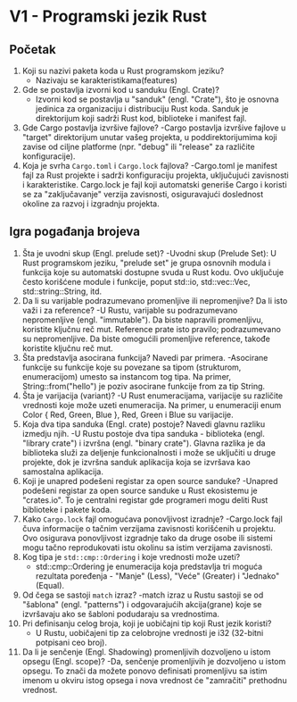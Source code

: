 # V1 - Programski jezik Rust

## Početak

1. Koji su nazivi paketa koda u Rust programskom jeziku?
    -    Nazivaju se karakteristikama(features)
2. Gde se postavlja izvorni kod u sanduku (Engl. Crate)?
    - Izvorni kod se postavlja u "sanduk" (engl. "Crate"), što je osnovna jedinica za organizaciju i distribuciju   Rust koda. Sanduk je direktorijum koji sadrži Rust kod, biblioteke i manifest fajl.
3. Gde Cargo postavlja izvršive fajlove?
    -Cargo postavlja izvršive fajlove u "target" direktorijum unutar vašeg projekta, u poddirektorijumima koji zavise od ciljne platforme (npr. "debug" ili "release" za različite konfiguracije).
4. Koja je svrha `Cargo.toml` i `Cargo.lock` fajlova?
    -Cargo.toml je manifest fajl za Rust projekte i sadrži konfiguraciju projekta, uključujući zavisnosti i karakteristike. Cargo.lock je fajl koji automatski generiše Cargo i koristi se za "zaključavanje" verzija zavisnosti, osiguravajući doslednost okoline za razvoj i izgradnju projekta.

## Igra pogađanja brojeva

1. Šta je uvodni skup (Engl. prelude set)?
    -Uvodni skup (Prelude Set): U Rust programskom jeziku, "prelude set" je grupa osnovnih modula i funkcija koje su automatski dostupne svuda u Rust kodu. Ovo uključuje često korišćene module i funkcije, poput std::io, std::vec::Vec, std::string::String, itd.
2. Da li su varijable podrazumevano promenljive ili nepromenjive? Da li isto važi i za reference?
    -U Rustu, varijable su podrazumevano nepromenljive (engl. "immutable"). Da biste napravili promenljivu, koristite ključnu reč mut. Reference prate isto pravilo; podrazumevano su nepromenljive. Da biste omogućili promenljive reference, takođe koristite ključnu reč mut.
3. Šta predstavlja asocirana funkcija? Navedi par primera.
    -Asocirane funkcije su funkcije koje su povezane sa tipom (strukturom, enumeracijom) umesto sa instancom tog tipa. Na primer, String::from("hello") je poziv asocirane funkcije from za tip String.
4. Šta je varijacija (variant)?
    -U Rust enumeracijama, varijacije su različite vrednosti koje može uzeti enumeracija. Na primer, u enumeraciji enum Color { Red, Green, Blue }, Red, Green i Blue su varijacije.
5. Koja dva tipa sanduka (Engl. crate) postoje? Navedi glavnu razliku izmedju njih.
    -U Rustu postoje dva tipa sanduka - biblioteka (engl. "library crate") i izvršna (engl. "binary crate"). Glavna razlika je da biblioteka služi za deljenje funkcionalnosti i može se uključiti u druge projekte, dok je izvršna sanduk aplikacija koja se izvršava kao samostalna aplikacija.
6. Koji je unapred podešeni registar za open source sanduke?
    -Unapred podešeni registar za open source sanduke u Rust ekosistemu je "crates.io". To je centralni registar gde programeri mogu deliti Rust biblioteke i pakete koda.
7. Kako `Cargo.lock` fajl omogućava ponovljivost izradnje?
    -Cargo.lock fajl čuva informacije o tačnim verzijama zavisnosti korišćenih u projektu. Ovo osigurava ponovljivost izgradnje tako da druge osobe ili sistemi mogu tačno reprodukovati istu okolinu sa istim verzijama zavisnosti.
8. Kog tipa je `std::cmp::Ordering` i koje vrednosti može uzeti?
    - std::cmp::Ordering je enumeracija koja predstavlja tri moguća rezultata poređenja - "Manje" (Less), "Veće" (Greater) i "Jednako" (Equal).
9. Od čega se sastoji `match` izraz?
    -match izraz u Rustu sastoji se od "šablona" (engl. "patterns") i odgovarajućih akcija(grane) koje se izvršavaju ako se šabloni podudaraju sa vrednostima.
10. Pri definisanju celog broja, koji je uobičajni tip koji Rust jezik koristi?
    - U Rustu, uobičajeni tip za celobrojne vrednosti je i32 (32-bitni potpisani ceo broj).
11. Da li je senčenje (Engl. Shadowing) promenljivih dozvoljeno u istom opsegu (Engl. scope)?
    -Da, senčenje promenljivih je dozvoljeno u istom opsegu. To znači da možete ponovo definisati promenljivu sa istim imenom u okviru istog opsega i nova vrednost će "zamračiti" prethodnu vrednost.
